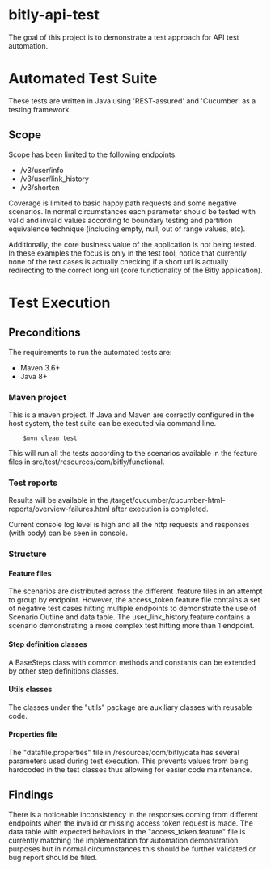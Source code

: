 # bitly-api-test

The goal of this project is to demonstrate a test approach for API test automation.

# Automated Test Suite

These tests are written in Java using 'REST-assured' and 'Cucumber' as a testing framework.

## Scope
Scope has been limited to the following endpoints: 
- /v3/user/info
- /v3/user/link_history
- /v3/shorten

Coverage is limited to basic happy path requests and some negative scenarios. In normal circumstances each parameter should be tested with valid and invalid values according to boundary testing and partition equivalence technique (including empty, null, out of range values, etc).   

Additionally, the core business value of the application is not being tested. In these examples the focus is only in the test tool, notice that currently none of the test cases is actually checking if a short url is actually redirecting to the correct long url (core functionality of the Bitly application).

# Test Execution

## Preconditions

The requirements to run the automated tests are:
- Maven 3.6+
- Java 8+

### Maven project

This is a maven project. If Java and Maven are correctly configured in the host system, the test suite can be executed via command line. 
```
    $mvn clean test
```
This will run all the tests according to the scenarios available in the feature files in src/test/resources/com/bitly/functional.

### Test reports
Results will be available in the /target/cucumber/cucumber-html-reports/overview-failures.html after execution is completed. 

Current console log level is high and all the http requests and responses (with body) can be seen in console.

### Structure

#### Feature files
The scenarios are distributed across the different .feature files in an attempt to group by endpoint. However, the access_token.feature file contains a set of negative test cases hitting multiple endpoints to demonstrate the use of Scenario Outline and data table.
The user_link_history.feature contains a scenario demonstrating a more complex test hitting more than 1 endpoint.
#### Step definition classes
A BaseSteps class with common methods and constants can be extended by other step definitions classes.
#### Utils classes
The classes under the "utils" package are auxiliary classes with reusable code.
#### Properties file
The "datafile.properties" file in /resources/com/bitly/data has several parameters used during test execution. This prevents values from being hardcoded in the test classes thus allowing for easier code maintenance.
 
## Findings
There is a noticeable inconsistency in the responses coming from different endpoints when the invalid or missing access token request is made. The data table with expected behaviors in the "access_token.feature" file is currently matching the implementation for automation demonstration purposes but in normal circumnstances this should be further validated or bug report should be filed.
 